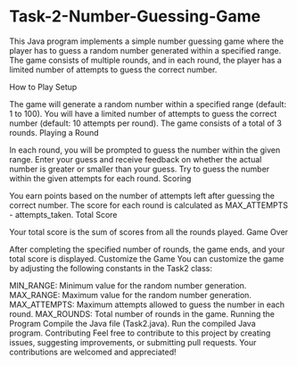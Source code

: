 # Task-2-Number-Guessing-Game

This Java program implements a simple number guessing game where the player has to guess a random number generated within a specified range. The game consists of multiple rounds, and in each round, the player has a limited number of attempts to guess the correct number.

How to Play
Setup

The game will generate a random number within a specified range (default: 1 to 100).
You will have a limited number of attempts to guess the correct number (default: 10 attempts per round).
The game consists of a total of 3 rounds.
Playing a Round

In each round, you will be prompted to guess the number within the given range.
Enter your guess and receive feedback on whether the actual number is greater or smaller than your guess.
Try to guess the number within the given attempts for each round.
Scoring

You earn points based on the number of attempts left after guessing the correct number.
The score for each round is calculated as MAX_ATTEMPTS - attempts_taken.
Total Score

Your total score is the sum of scores from all the rounds played.
Game Over

After completing the specified number of rounds, the game ends, and your total score is displayed.
Customize the Game
You can customize the game by adjusting the following constants in the Task2 class:

MIN_RANGE: Minimum value for the random number generation.
MAX_RANGE: Maximum value for the random number generation.
MAX_ATTEMPTS: Maximum attempts allowed to guess the number in each round.
MAX_ROUNDS: Total number of rounds in the game.
Running the Program
Compile the Java file (Task2.java).
Run the compiled Java program.
Contributing
Feel free to contribute to this project by creating issues, suggesting improvements, or submitting pull requests. Your contributions are welcomed and appreciated!

